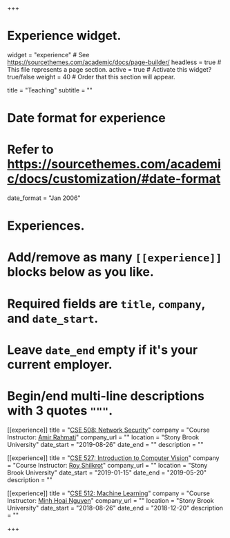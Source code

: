 +++
# Experience widget.
widget = "experience"  # See https://sourcethemes.com/academic/docs/page-builder/
headless = true  # This file represents a page section.
active = true  # Activate this widget? true/false
weight = 40  # Order that this section will appear.

title = "Teaching"
subtitle = ""

# Date format for experience
#   Refer to https://sourcethemes.com/academic/docs/customization/#date-format
date_format = "Jan 2006"

# Experiences.
#   Add/remove as many `[[experience]]` blocks below as you like.
#   Required fields are `title`, `company`, and `date_start`.
#   Leave `date_end` empty if it's your current employer.
#   Begin/end multi-line descriptions with 3 quotes `"""`.
[[experience]]
  title = "[CSE 508: Network Security](https://amir.rahmati.com/teaching/cse508f19/)"
  company = "Course Instructor: [Amir Rahmati](https://amir.rahmati.com/)"
  company_url = ""
  location = "Stony Brook University"
  date_start = "2019-08-26"
  date_end = ""
  description = ""

[[experience]]
  title = "[CSE 527: Introduction to Computer Vision](https://www.cs.stonybrook.edu/students/Graduate-Studies/courses/CSE527)"
  company = "Course Instructor: [Roy Shilkrot](https://scholar.google.com/citations?user=WXV9HW4AAAAJ&hl=en)"
  company_url = ""
  location = "Stony Brook University"
  date_start = "2019-01-15"
  date_end = "2019-05-20"
  description = ""

[[experience]]
  title = "[CSE 512: Machine Learning](https://www3.cs.stonybrook.edu/~minhhoai/courses/cse512_fall18/index.html)"
  company = "Course Instructor: [Minh Hoai Nguyen](https://www3.cs.stonybrook.edu/~minhhoai/)"
  company_url = ""
  location = "Stony Brook University"
  date_start = "2018-08-26"
  date_end = "2018-12-20"
  description = ""

+++
